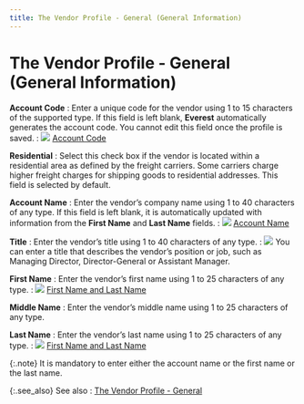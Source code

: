 ```yaml
---
title: The Vendor Profile - General (General Information)
---
```


# The Vendor Profile - General (General Information)


**Account Code**
: Enter a unique code for the vendor using 1 to 15  characters of the supported type. If this field is left blank, **Everest**  automatically generates the account code. You cannot edit this field once  the profile is saved.
: ![]({{site.mv_baseurl}}/img/lens.gif) [Account  Code]({{site.mv_baseurl}}/vendor-details/vendor-billing-information/account_code_vendor_billing_information.html)


**Residential**
: Select this check box if the vendor is located within  a residential area as defined by the freight carriers. Some carriers charge  higher freight charges for shipping goods to residential addresses. This field is selected by default.


**Account Name**
: Enter the vendor’s company name using 1 to 40 characters  of any type. If this field is left blank, it is automatically updated  with information from the **First Name**  and **Last Name** fields.
: ![]({{site.mv_baseurl}}/img/lens.gif) [Account  Name]({{site.mv_baseurl}}/vendor-details/vendor-billing-information/account_name_vendor_billing_information.html)


**Title**
: Enter the vendor’s title using 1 to 40 characters  of any type.
: ![]({{site.mv_baseurl}}/img/example.gif) You can enter a title that describes the vendor’s position  or job, such as Managing Director, Director-General or Assistant Manager.


**First Name**
: Enter the vendor’s first name using 1 to 25 characters  of any type.
: ![]({{site.mv_baseurl}}/img/lens.gif) [First  Name and Last Name]({{site.mv_baseurl}}/vendor-details/vendor-billing-information/first_name_and_last_name_vendor_billing_information.html)


**Middle Name**
: Enter the vendor’s middle name using 1 to 25 characters  of any type.


**Last Name**
: Enter the vendor’s last name using 1 to 25 characters  of any type.
: ![]({{site.mv_baseurl}}/img/lens.gif) [First  Name and Last Name]({{site.mv_baseurl}}/vendor-details/vendor-billing-information/first_name_and_last_name_vendor_billing_information.html)


{:.note}
It  is mandatory to enter either the account name or the first name or the  last name.


{:.see_also}
See also
: [The  Vendor Profile - General]({{site.mv_baseurl}}/creating/the-vendor-profile-general/the_vendor_profile_general_tab.html)
